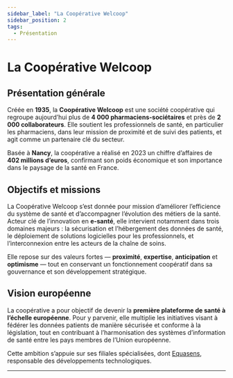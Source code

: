 ```yaml
---
sidebar_label: "La Coopérative Welcoop"
sidebar_position: 2
tags:
  - Présentation
---
```


# La Coopérative Welcoop

## Présentation générale

Créée en **1935**, la **Coopérative Welcoop** est une société coopérative qui regroupe aujourd’hui plus de **4 000 pharmaciens-sociétaires** et près de **2 000 collaborateurs**. Elle soutient les professionnels de santé, en particulier les pharmaciens, dans leur mission de proximité et de suivi des patients, et agit comme un partenaire clé du secteur.

Basée à **Nancy**, la coopérative a réalisé en 2023 un chiffre d’affaires de **402 millions d’euros**, confirmant son poids économique et son importance dans le paysage de la santé en France.

## Objectifs et missions

La Coopérative Welcoop s’est donnée pour mission d’améliorer l’efficience du système de santé et d’accompagner l’évolution des métiers de la santé. Acteur clé de l’innovation en **e-santé**, elle intervient notamment dans trois domaines majeurs : la sécurisation et l’hébergement des données de santé, le déploiement de solutions logicielles pour les professionnels, et l’interconnexion entre les acteurs de la chaîne de soins.

Elle repose sur des valeurs fortes — **proximité**, **expertise**, **anticipation** et **optimisme** — tout en conservant un fonctionnement coopératif dans sa gouvernance et son développement stratégique.

## Vision européenne

La coopérative a pour objectif de devenir la **première plateforme de santé à l’échelle européenne**. Pour y parvenir, elle multiplie les initiatives visant à fédérer les données patients de manière sécurisée et conforme à la législation, tout en contribuant à l’harmonisation des systèmes d’information de santé entre les pays membres de l’Union européenne.

Cette ambition s’appuie sur ses filiales spécialisées, dont [Equasens](./Equasens), responsable des développements technologiques.

---